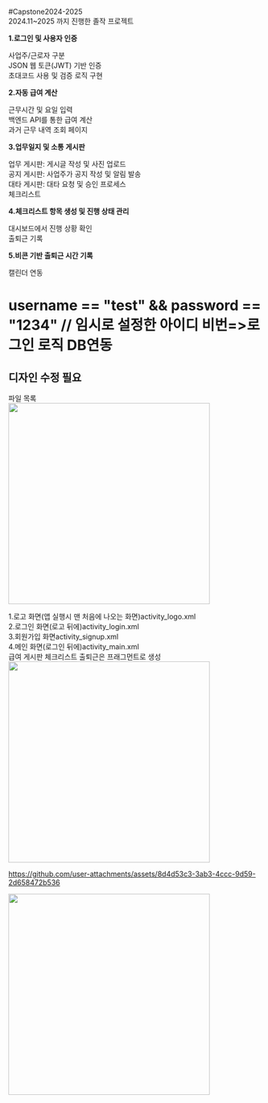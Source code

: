 #Capstone2024-2025
<br>
2024.11~2025 까지 진행한 졸작 프로젝트

<b>1.로그인 및 사용자 인증</b>

사업주/근로자 구분<br>
JSON 웹 토큰(JWT) 기반 인증<br>
초대코드 사용 및 검증 로직 구현

<b>2.자동 급여 계산</b>

근무시간 및 요일 입력<br>
백엔드 API를 통한 급여 계산<br>
과거 근무 내역 조회 페이지

<b>3.업무일지 및 소통 게시판</b>

업무 게시판: 게시글 작성 및 사진 업로드<br>
공지 게시판: 사업주가 공지 작성 및 알림 발송<br>
대타 게시판: 대타 요청 및 승인 프로세스<br>
체크리스트

<b>4.체크리스트 항목 생성 및 진행 상태 관리</b>

대시보드에서 진행 상황 확인<br>
출퇴근 기록

<b>5.비콘 기반 출퇴근 시간 기록</b>

캘린더 연동

<h1>username == "test" && password == "1234" // 임시로 설정한 아이디 비번=>로그인 로직 DB연동</h1>


<h2>디자인 수정 필요</h2>
파일 목록<br>
<image src="https://github.com/user-attachments/assets/3784ea8e-dea9-4638-aaa9-f631d8becf7d" height="400"/>

1.로고 화면(앱 실행시 맨 처음에 나오는 화면)activity_logo.xml<br> 
2.로그인 화면(로고 뒤에)activity_login.xml<br>
3.회원가입 화면activity_signup.xml<br>
4.메인 화면(로그인 뒤에)activity_main.xml<br> 급여 게시판 체크리스트 출퇴근은 프래그먼트로 생성
<image src="https://github.com/user-attachments/assets/69781f0b-7455-4130-a052-4f7c3d09d3da"  height="400"/>

https://github.com/user-attachments/assets/8d4d53c3-3ab3-4ccc-9d59-2d658472b536

<image src="https://github.com/user-attachments/assets/93d0c251-d76e-4659-a538-c582a28a1f8c"  height="400"/>

